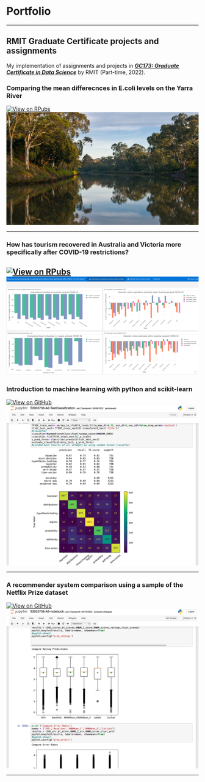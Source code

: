 # Portfolio

---

## RMIT Graduate Certificate projects and assignments  
My implementation of assignments and projects in [***GC173: Graduate Certificate in Data Science***](https://www.rmit.edu.au/study-with-us/levels-of-study/postgraduate-study/graduate-certificates/graduate-certificate-in-data-science-gc173) by RMIT (Part-time, 2022).

### Comparing the mean differecnces in E.coli levels on the Yarra River
[![View on RPubs](https://img.shields.io/badge/RPubs-View_on_RPubs-orange?logo=RPubs)](https://rpubs.com/A-L-E-X/980767)
<img src="images/Upstream-view-Yarra-River-1920x1124.jpeg?raw=true"/>

---
### How has tourism recovered in Australia and Victoria more specifically after COVID-19 restrictions?
[![View on RPubs](https://img.shields.io/badge/RPubs-View_on_RPubs-orange?logo=RPubs)](https://rpubs.com/A-L-E-X/959638)
<img src="images/data dashboard_toursim Vic.png?raw=true"/>
---
### Introduction to machine learning with python and scikit-learn 
[![View on GitHub](https://img.shields.io/badge/GitHub-View_on_GitHub-blue?logo=GitHub)](https://github.com/alexmousse/Machine-learning-with-python)
<img src="images/Ass 2 PDS.png?raw=true"/>

---

### A recommender system comparison using a sample of the Netflix Prize dataset 
[![View on GitHub](https://img.shields.io/badge/GitHub-View_on_GitHub-blue?logo=GitHub)](https://github.com/alexmousse/Recommednation-system-comparison)
<img src="images/PDS ass 3.png?raw=true"/>


---
<p style="font-size:11px">
<!-- Remove above link if you don't want to attibute -->
